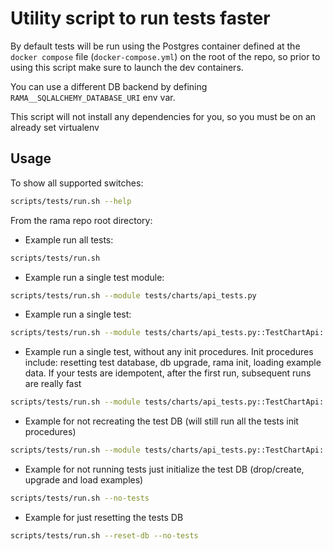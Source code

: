 <!--
Licensed to the Apache Software Foundation (ASF) under one
or more contributor license agreements.  See the NOTICE file
distributed with this work for additional information
regarding copyright ownership.  The ASF licenses this file
to you under the Apache License, Version 2.0 (the
"License"); you may not use this file except in compliance
with the License.  You may obtain a copy of the License at

  http://www.apache.org/licenses/LICENSE-2.0

Unless required by applicable law or agreed to in writing,
software distributed under the License is distributed on an
"AS IS" BASIS, WITHOUT WARRANTIES OR CONDITIONS OF ANY
KIND, either express or implied.  See the License for the
specific language governing permissions and limitations
under the License.
-->

# Utility script to run tests faster

By default tests will be run using the Postgres container defined at the `docker compose` file (`docker-compose.yml`) on the root of the repo,
so prior to using this script make sure to launch the dev containers.

You can use a different DB backend by defining `RAMA__SQLALCHEMY_DATABASE_URI` env var.

This script will not install any dependencies for you, so you must be on an already set virtualenv

## Usage

To show all supported switches:

```bash
scripts/tests/run.sh --help
```

From the rama repo root directory:

- Example run all tests:

```bash
scripts/tests/run.sh
```

- Example run a single test module:

```bash
scripts/tests/run.sh --module tests/charts/api_tests.py
```

- Example run a single test:

```bash
scripts/tests/run.sh --module tests/charts/api_tests.py::TestChartApi::test_get_charts
```

- Example run a single test, without any init procedures. Init procedures include:
  resetting test database, db upgrade, rama init, loading example data. If your tests
  are idempotent, after the first run, subsequent runs are really fast

```bash
scripts/tests/run.sh --module tests/charts/api_tests.py::TestChartApi::test_get_charts --no-init
```

- Example for not recreating the test DB (will still run all the tests init procedures)

```bash
scripts/tests/run.sh --module tests/charts/api_tests.py::TestChartApi::test_get_charts --no-reset-db
```

- Example for not running tests just initialize the test DB (drop/create, upgrade and load examples)

```bash
scripts/tests/run.sh --no-tests
```

- Example for just resetting the tests DB

```bash
scripts/tests/run.sh --reset-db --no-tests
```
